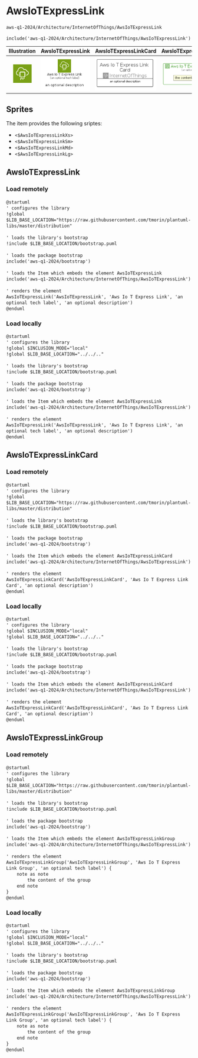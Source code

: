 # AwsIoTExpressLink


```text
aws-q1-2024/Architecture/InternetOfThings/AwsIoTExpressLink
```

```text
include('aws-q1-2024/Architecture/InternetOfThings/AwsIoTExpressLink')
```



| Illustration | AwsIoTExpressLink | AwsIoTExpressLinkCard | AwsIoTExpressLinkGroup |
| :---: | :---: | :---: | :---: |
| ![illustration for Illustration](../../../aws-q1-2024/Architecture/InternetOfThings/AwsIoTExpressLink.png) | ![illustration for AwsIoTExpressLink](../../../aws-q1-2024/Architecture/InternetOfThings/AwsIoTExpressLink.Local.png) | ![illustration for AwsIoTExpressLinkCard](../../../aws-q1-2024/Architecture/InternetOfThings/AwsIoTExpressLinkCard.Local.png) | ![illustration for AwsIoTExpressLinkGroup](../../../aws-q1-2024/Architecture/InternetOfThings/AwsIoTExpressLinkGroup.Local.png) |



## Sprites
The item provides the following sriptes:

- `<$AwsIoTExpressLinkXs>`
- `<$AwsIoTExpressLinkSm>`
- `<$AwsIoTExpressLinkMd>`
- `<$AwsIoTExpressLinkLg>`





## AwsIoTExpressLink

### Load remotely
```plantuml
@startuml
' configures the library
!global $LIB_BASE_LOCATION="https://raw.githubusercontent.com/tmorin/plantuml-libs/master/distribution"

' loads the library's bootstrap
!include $LIB_BASE_LOCATION/bootstrap.puml

' loads the package bootstrap
include('aws-q1-2024/bootstrap')

' loads the Item which embeds the element AwsIoTExpressLink
include('aws-q1-2024/Architecture/InternetOfThings/AwsIoTExpressLink')

' renders the element
AwsIoTExpressLink('AwsIoTExpressLink', 'Aws Io T Express Link', 'an optional tech label', 'an optional description')
@enduml
```

### Load locally
```plantuml
@startuml
' configures the library
!global $INCLUSION_MODE="local"
!global $LIB_BASE_LOCATION="../../.."

' loads the library's bootstrap
!include $LIB_BASE_LOCATION/bootstrap.puml

' loads the package bootstrap
include('aws-q1-2024/bootstrap')

' loads the Item which embeds the element AwsIoTExpressLink
include('aws-q1-2024/Architecture/InternetOfThings/AwsIoTExpressLink')

' renders the element
AwsIoTExpressLink('AwsIoTExpressLink', 'Aws Io T Express Link', 'an optional tech label', 'an optional description')
@enduml
```

## AwsIoTExpressLinkCard

### Load remotely
```plantuml
@startuml
' configures the library
!global $LIB_BASE_LOCATION="https://raw.githubusercontent.com/tmorin/plantuml-libs/master/distribution"

' loads the library's bootstrap
!include $LIB_BASE_LOCATION/bootstrap.puml

' loads the package bootstrap
include('aws-q1-2024/bootstrap')

' loads the Item which embeds the element AwsIoTExpressLinkCard
include('aws-q1-2024/Architecture/InternetOfThings/AwsIoTExpressLink')

' renders the element
AwsIoTExpressLinkCard('AwsIoTExpressLinkCard', 'Aws Io T Express Link Card', 'an optional description')
@enduml
```

### Load locally
```plantuml
@startuml
' configures the library
!global $INCLUSION_MODE="local"
!global $LIB_BASE_LOCATION="../../.."

' loads the library's bootstrap
!include $LIB_BASE_LOCATION/bootstrap.puml

' loads the package bootstrap
include('aws-q1-2024/bootstrap')

' loads the Item which embeds the element AwsIoTExpressLinkCard
include('aws-q1-2024/Architecture/InternetOfThings/AwsIoTExpressLink')

' renders the element
AwsIoTExpressLinkCard('AwsIoTExpressLinkCard', 'Aws Io T Express Link Card', 'an optional description')
@enduml
```

## AwsIoTExpressLinkGroup

### Load remotely
```plantuml
@startuml
' configures the library
!global $LIB_BASE_LOCATION="https://raw.githubusercontent.com/tmorin/plantuml-libs/master/distribution"

' loads the library's bootstrap
!include $LIB_BASE_LOCATION/bootstrap.puml

' loads the package bootstrap
include('aws-q1-2024/bootstrap')

' loads the Item which embeds the element AwsIoTExpressLinkGroup
include('aws-q1-2024/Architecture/InternetOfThings/AwsIoTExpressLink')

' renders the element
AwsIoTExpressLinkGroup('AwsIoTExpressLinkGroup', 'Aws Io T Express Link Group', 'an optional tech label') {
    note as note
        the content of the group
    end note
}
@enduml
```

### Load locally
```plantuml
@startuml
' configures the library
!global $INCLUSION_MODE="local"
!global $LIB_BASE_LOCATION="../../.."

' loads the library's bootstrap
!include $LIB_BASE_LOCATION/bootstrap.puml

' loads the package bootstrap
include('aws-q1-2024/bootstrap')

' loads the Item which embeds the element AwsIoTExpressLinkGroup
include('aws-q1-2024/Architecture/InternetOfThings/AwsIoTExpressLink')

' renders the element
AwsIoTExpressLinkGroup('AwsIoTExpressLinkGroup', 'Aws Io T Express Link Group', 'an optional tech label') {
    note as note
        the content of the group
    end note
}
@enduml
```

